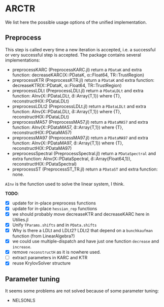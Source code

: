 # ARCTR

We list here the possible usage options of the unified implementation.

## Preprocess

This step is called every time a new iteration is accepted, i.e. a successful or very successful step is accepted.
The package contains several implementations:
- preprocessKARC (PreprocessKARC.jl) return a `PDataK` and extra function: decreaseKARC(X::PDataK, α::Float64, TR::TrustRegion)
- preprocessKTR (PreprocessKTR.jl) return a `PDataK` and extra function: decreaseKTR(X::PDataK, α::Float64, TR::TrustRegion)
- preprocessLDLt (PreprocessLDLt.jl) return a `PDataLDLt` and extra function: AInv(X::PDataLDLt, d̃::Array{T,1}) where {T}, reconstructH(X::PDataLDLt)
- preprocessLDLt2 (PreprocessLDLt.jl) return a `PDataLDLt` and extra function: AInv(X::PDataLDLt, d̃::Array{T,1}) where {T}, reconstructH(X::PDataLDLt)
- preprocessMA57 (PreprocessMA57.jl) return a `PDataMA57` and extra function: AInv(X::PDataMA57, d̃::Array{T,1}) where {T}, reconstructH(X::PDataMA57)
- preprocessMA97 (PreprocessMA97.jl) return a `PDataMA97` and extra function: AInv(X::PDataMA97, d̃::Array{T,1}) where {T}, reconstructH(X::PDataMA97)
- preprocessSpectral (PreprocessSpectral.jl) return a `PDataSpectral` and extra function: AInv(X::PDataSpectral, d̃::Array{Float64,1}), reconstructH(X::PDataSpectral)
- preprocessST (PreprocessST_TR.jl) return a `PDataST` and extra function: none.

`AInv` is the function used to solve the linear system, I think.

**TODO**: 
-[X] update for in-place preprocess functions
-[X] update for in-place `hessian_rep` functions
-[X] we should probably move decreaseKTR and decreaseKARC here in Utilies.jl
-[X] Unify `TParams.shifts` and in `PData.shifts`
-[X] Why is there a LDLt and LDLt2? LDLt2 that depend on a `bunchkaufman` function (from LinearAlgebra?)
-[X] we could use multiple-dispatch and have just one function `decrease` and `increase`.
-[X] remove `reconstructH` as it is nowhere used.
-[ ] extract parameters in KARC and KTR
-[X] reuse KrylovSolver structure

## Parameter tuning

It seems some problems are not solved because of some parameter tuning:
- NELSONLS
